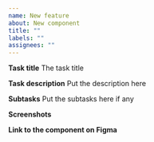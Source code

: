 ```yaml
---
name: New feature
about: New component
title: ""
labels: ""
assignees: ""
---
```


**Task title**
The task title

**Task description**
Put the description here 

**Subtasks**
Put the subtasks here if any 
    
**Screenshots**

**Link to the component on Figma**
